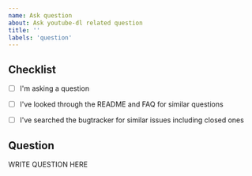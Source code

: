 ```yaml
---
name: Ask question
about: Ask youtube-dl related question
title: ''
labels: 'question'
---
```



<!--

###########################################################################################
# WARNING! IGNORING THE FOLLOWING TEMPLATE WILL RESULT IN YOUR ISSUE CLOSED AS INCOMPLETE #
###########################################################################################

-->

## Checklist

<!--
Carefully read and work through this check list in order to prevent the most common mistakes and misusage:
- Look through the README (https://github.com/ytdl-org/youtube-dl/blob/master/README.md) and FAQ (https://github.com/ytdl-org/youtube-dl#faq) for a similar questions
- Search the bugtracker for similar question: https://github.com/ytdl-org/youtube-dl/issues?q=is%3Aissue
- Finally, put x into the all relevant boxes (like this [x])
-->

- [ ] I'm asking a question
- [ ] I've looked through the README and FAQ for similar questions
- [ ] I've searched the bugtracker for similar issues including closed ones


## Question

<!--
Ask your question in an arbitrary form. Please make sure it's is worded well enough to be understood, see https://github.com/ytdl-org/youtube-dl#is-the-description-of-the-issue-itself-sufficient.
-->

WRITE QUESTION HERE
